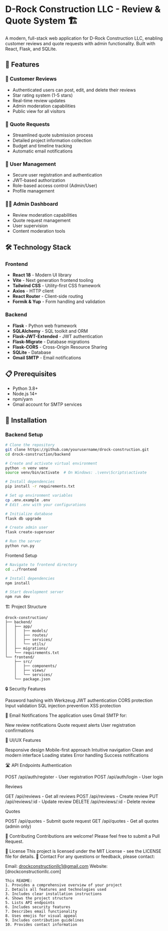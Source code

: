 # D-Rock Construction LLC - Review & Quote System 🏗️

A modern, full-stack web application for D-Rock Construction LLC, enabling customer reviews and quote requests with admin functionality. Built with React, Flask, and SQLite.

## 🌟 Features

### 📝 Customer Reviews
- Authenticated users can post, edit, and delete their reviews
- Star rating system (1-5 stars)
- Real-time review updates
- Admin moderation capabilities
- Public view for all visitors

### 💼 Quote Requests
- Streamlined quote submission process
- Detailed project information collection
- Budget and timeline tracking
- Automatic email notifications

### 👤 User Management
- Secure user registration and authentication
- JWT-based authorization
- Role-based access control (Admin/User)
- Profile management

### 👨‍💼 Admin Dashboard
- Review moderation capabilities
- Quote request management
- User supervision
- Content moderation tools

## 🛠️ Technology Stack

### Frontend
- **React 18** - Modern UI library
- **Vite** - Next generation frontend tooling
- **Tailwind CSS** - Utility-first CSS framework
- **Axios** - HTTP client
- **React Router** - Client-side routing
- **Formik & Yup** - Form handling and validation

### Backend
- **Flask** - Python web framework
- **SQLAlchemy** - SQL toolkit and ORM
- **Flask-JWT-Extended** - JWT authentication
- **Flask-Migrate** - Database migrations
- **Flask-CORS** - Cross-Origin Resource Sharing
- **SQLite** - Database
- **Gmail SMTP** - Email notifications

## 📋 Prerequisites
- Python 3.8+
- Node.js 14+
- npm/yarn
- Gmail account for SMTP services

## 🚀 Installation

### Backend Setup
```bash
# Clone the repository
git clone https://github.com/yourusername/drock-construction.git
cd drock-construction/backend

# Create and activate virtual environment
python -m venv venv
source venv/bin/activate  # On Windows: .\venv\Scripts\activate

# Install dependencies
pip install -r requirements.txt

# Set up environment variables
cp .env.example .env
# Edit .env with your configurations

# Initialize database
flask db upgrade

# Create admin user
flask create-superuser

# Run the server
python run.py
```


Frontend Setup
```bash
# Navigate to frontend directory
cd ../frontend

# Install dependencies
npm install

# Start development server
npm run dev
```

🏗️ Project Structure
```
drock-construction/
├── backend/
│   ├── app/
│   │   ├── models/
│   │   ├── routes/
│   │   ├── services/
│   │   └── utils/
│   ├── migrations/
│   └── requirements.txt
└── frontend/
    ├── src/
    │   ├── components/
    │   ├── views/
    │   └── services/
    └── package.json
```

🔒 Security Features

Password hashing with Werkzeug
JWT authentication
CORS protection
Input validation
SQL injection prevention
XSS protection

📧 Email Notifications
The application uses Gmail SMTP for:

New review notifications
Quote request alerts
User registration confirmations

🎨 UI/UX Features

Responsive design
Mobile-first approach
Intuitive navigation
Clean and modern interface
Loading states
Error handling
Success notifications

🛣️ API Endpoints
Authentication

POST /api/auth/register - User registration
POST /api/auth/login - User login

Reviews

GET /api/reviews - Get all reviews
POST /api/reviews - Create review
PUT /api/reviews/:id - Update review
DELETE /api/reviews/:id - Delete review

Quotes

POST /api/quotes - Submit quote request
GET /api/quotes - Get all quotes (admin only)

👥 Contributing
Contributions are welcome! Please feel free to submit a Pull Request.


📄 License
This project is licensed under the MIT License - see the LICENSE file for details.
👋 Contact
For any questions or feedback, please contact:

Email: drockconstructionllc1@gmail.com
Website: [drockconstructionllc.com]

```
This README:
1. Provides a comprehensive overview of your project
2. Details all features and technologies used
3. Includes clear installation instructions
4. Shows the project structure
5. Lists API endpoints
6. Includes security features
7. Describes email functionality
8. Uses emojis for visual appeal
9. Includes contribution guidelines
10. Provides contact information
```
